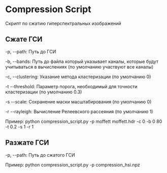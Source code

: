# Compression Script

Скрипт по сжатию гиперспектральных изображений

## Сжате ГСИ

 -p, --path:        Путь до ГСИ
 
 -b, --bands:       Путь до файла который указывает каналы, которые будут учитываться в вычислениях (по умолчанию участвуют все каналы)
 
 -с, --clustering:  Указание метода кластеризации (по умолчанию 0)
 
 -t --threshold:    Параметр порога, необходимый для точности кластеризации (по умолчанию 0.3)
 
 -s --scale:         Сохранение маски масштабирования (по умолчанию 0)
 
 -r --rayleigh:     Вычисление Релеевского рассеяния (по умолчанию 1)

 Пример: python compression_script.py -p moffett moffett.hdr -c 0 -b 0 80 -t 0.2 -s 1 -r 1

## Разжате ГСИ

 -p, --path:        Путь до сжатого ГСИ

 Пример: python compression_script.py -p сompression_hsi.npz
